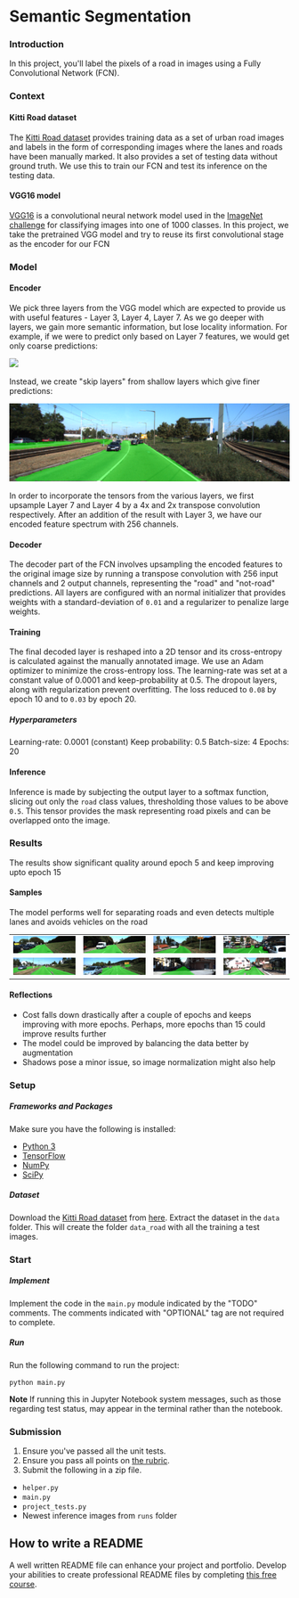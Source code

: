 # Semantic Segmentation
### Introduction
In this project, you'll label the pixels of a road in images using a Fully Convolutional Network (FCN).

### Context
#### Kitti Road dataset
The [Kitti Road dataset](http://www.cvlibs.net/datasets/kitti/eval_road.php) provides training data as a set of urban road images and labels in the form of corresponding images where the lanes and roads have been manually marked. It also provides a set of testing data without ground truth. We use this to train our FCN and test its inference on the testing data.

#### VGG16 model
[VGG16](https://arxiv.org/abs/1409.1556) is a convolutional neural network model used in the [ImageNet challenge](http://image-net.org/challenges/LSVRC/2015/index) for classifying images into one of 1000 classes. In this project, we take the pretrained VGG model and try to reuse its first convolutional stage as the encoder for our FCN

### Model
#### Encoder
We pick three layers from the VGG model which are expected to provide us with useful features - Layer 3, Layer 4, Layer 7. As we go deeper with layers, we gain more semantic information, but lose locality information. For example, if we were to predict only based on Layer 7 features, we would get only coarse predictions:

![](./images/part_filled.png)

Instead, we create "skip layers" from shallow layers which give finer predictions:

![](./images/filled.png)

In order to incorporate the tensors from the various layers, we first upsample Layer 7 and Layer 4 by a 4x and 2x transpose convolution respectively. After an addition of the result with Layer 3, we have our encoded feature spectrum with 256 channels.

#### Decoder
The decoder part of the FCN involves upsampling the encoded features to the original image size by running a transpose convolution with 256 input channels and 2 output channels, representing the "road" and "not-road" predictions. All layers are configured with an normal initializer that provides weights with a standard-deviation of `0.01` and a regularizer to penalize large weights.

#### Training
The final decoded layer is reshaped into a 2D tensor and its cross-entropy is calculated against the manually annotated image. We use an Adam optimizer to minimize the cross-entropy loss. The learning-rate was set at a constant value of 0.0001 and keep-probability at 0.5. The dropout layers, along with regularization prevent overfitting. The loss reduced to `0.08` by epoch 10 and to `0.03` by epoch 20.

##### Hyperparameters

Learning-rate: 0.0001 (constant)
Keep probability: 0.5
Batch-size: 4
Epochs: 20

#### Inference
Inference is made by subjecting the output layer to a softmax function, slicing out only the `road` class values, thresholding those values to be above `0.5`. This tensor provides the mask representing road pixels and can be overlapped onto the image.

### Results
The results show significant quality around epoch 5 and keep improving upto epoch 15

#### Samples
The model performs well for separating roads and even detects multiple lanes and avoids vehicles on the road

|                            |                             |                             |                               |
|----------------------------|-----------------------------|-----------------------------|-------------------------------|
|![](./images/um_000015.png) | ![](./images/um_000017.png) | ![](./images/um_000032.png) | ![](./images/um_000061.png)   |
|![](./images/umm_000016.png)| ![](./images/umm_000035.png)| ![](./images/uu_000002.png) | ![](./images/uu_000049.png)   |


#### Reflections
- Cost falls down drastically after a couple of epochs and keeps improving with more epochs. Perhaps, more epochs than 15 could improve results further
- The model could be improved by balancing the data better by augmentation
- Shadows pose a minor issue, so image normalization might also help


### Setup
##### Frameworks and Packages
Make sure you have the following is installed:
 - [Python 3](https://www.python.org/)
 - [TensorFlow](https://www.tensorflow.org/)
 - [NumPy](http://www.numpy.org/)
 - [SciPy](https://www.scipy.org/)
##### Dataset
Download the [Kitti Road dataset](http://www.cvlibs.net/datasets/kitti/eval_road.php) from [here](http://www.cvlibs.net/download.php?file=data_road.zip).  Extract the dataset in the `data` folder.  This will create the folder `data_road` with all the training a test images.

### Start
##### Implement
Implement the code in the `main.py` module indicated by the "TODO" comments.
The comments indicated with "OPTIONAL" tag are not required to complete.
##### Run
Run the following command to run the project:
```
python main.py
```
**Note** If running this in Jupyter Notebook system messages, such as those regarding test status, may appear in the terminal rather than the notebook.

### Submission
1. Ensure you've passed all the unit tests.
2. Ensure you pass all points on [the rubric](https://review.udacity.com/#!/rubrics/989/view).
3. Submit the following in a zip file.
 - `helper.py`
 - `main.py`
 - `project_tests.py`
 - Newest inference images from `runs` folder
 
 ## How to write a README
A well written README file can enhance your project and portfolio.  Develop your abilities to create professional README files by completing [this free course](https://www.udacity.com/course/writing-readmes--ud777).
